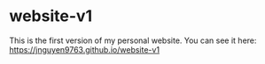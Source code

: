 # website-v1

This is the first version of my personal website. You can see it here: https://jnguyen9763.github.io/website-v1
